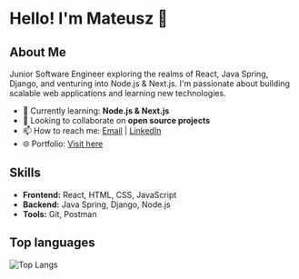 # Hello! I'm Mateusz 👋

## About Me

Junior Software Engineer exploring the realms of React, Java Spring, Django, and venturing into Node.js & Next.js. I'm passionate about building scalable web applications and learning new technologies.

- 🌱 Currently learning: **Node.js & Next.js**
- 👯 Looking to collaborate on **open source projects**
- 📫 How to reach me: [Email](mailto:mtlaskowski7@gmail.com) | [LinkedIn](https://www.linkedin.com/in/mateusz-laskowski-42472a269?utm_source=share&utm_campaign=share_via&utm_content=profile&utm_medium=ios_app)
- 🌐 Portfolio: [Visit here](https://mlaskowski7.github.io/personalWebsite/)

## Skills

- **Frontend:** React, HTML, CSS, JavaScript
- **Backend:** Java Spring, Django, Node.js
- **Tools:** Git, Postman

## Top languages

![Top Langs](https://github-readme-stats.vercel.app/api/top-langs/?username=mlaskowski7&layout=compact&hide=powershell,python,css&exclude_repo=ToDoList,LoanCalculator,ecomSite,webScraper,macroCalculator,cvGenerator)


